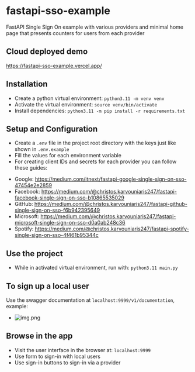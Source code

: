 # fastapi-sso-example
FastAPI Single Sign On example with various providers and minimal home page that presents counters for users from each provider 

## Cloud deployed demo
https://fastapi-sso-example.vercel.app/

## Installation

* Create a python virtual environment: `python3.11 -m venv venv`
* Activate the virtual environment: `source venv/bin/activate`
* Install dependencies: `python3.11 -m pip install -r requirements.txt`

## Setup and Configuration

* Create a `.env` file in the project root directory with the keys just like shown in `.env.example`
* Fill the values for each environment variable
* For creating client IDs and secrets for each provider you can follow these guides:
- Google: https://medium.com/itnext/fastapi-google-single-sign-on-sso-47454e2e2859
- Facebook: https://medium.com/@christos.karvouniaris247/fastapi-facebook-single-sign-on-sso-b10865535029
- GitHub: https://medium.com/@christos.karvouniaris247/fastapi-github-single-sign-on-sso-f6b942395649
- Microsoft: https://medium.com/@christos.karvouniaris247/fastapi-microsoft-single-sign-on-sso-d0a0ab248c36
- Spotify: https://medium.com/@christos.karvouniaris247/fastapi-spotify-single-sign-on-sso-4f461b95344c

## Use the project
* While in activated virtual environment, run with: `python3.11 main.py`

## To sign up a local user
Use the swagger documentation at `localhost:9999/v1/documentation`, example:
* ![img.png](img.png)

## Browse in the app
* Visit the user interface in the browser at: `localhost:9999`
* Use form to sign-in with local users
* Use sign-in buttons to sign-in via a provider